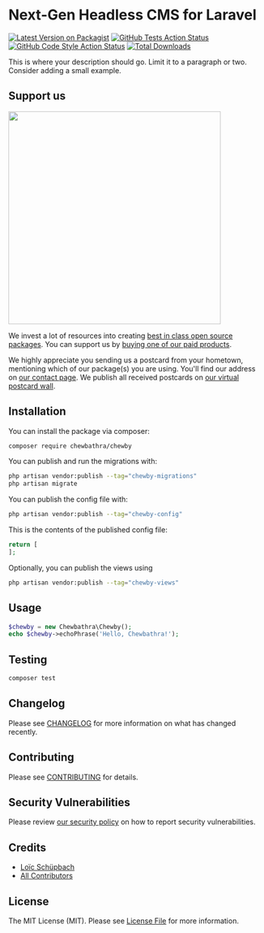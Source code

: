 # Next-Gen Headless CMS for Laravel

[![Latest Version on Packagist](https://img.shields.io/packagist/v/chewbathra/chewby.svg?style=flat-square)](https://packagist.org/packages/chewbathra/chewby)
[![GitHub Tests Action Status](https://img.shields.io/github/workflow/status/chewbathra/chewby/run-tests?label=tests)](https://github.com/chewbathra/chewby/actions?query=workflow%3Arun-tests+branch%3Amain)
[![GitHub Code Style Action Status](https://img.shields.io/github/workflow/status/chewbathra/chewby/Fix%20PHP%20code%20style%20issues?label=code%20style)](https://github.com/chewbathra/chewby/actions?query=workflow%3A"Fix+PHP+code+style+issues"+branch%3Amain)
[![Total Downloads](https://img.shields.io/packagist/dt/chewbathra/chewby.svg?style=flat-square)](https://packagist.org/packages/chewbathra/chewby)

This is where your description should go. Limit it to a paragraph or two. Consider adding a small example.

## Support us

[<img src="https://github-ads.s3.eu-central-1.amazonaws.com/Chewby.jpg?t=1" width="419px" />](https://spatie.be/github-ad-click/Chewby)

We invest a lot of resources into creating [best in class open source packages](https://spatie.be/open-source). You can support us by [buying one of our paid products](https://spatie.be/open-source/support-us).

We highly appreciate you sending us a postcard from your hometown, mentioning which of our package(s) you are using. You'll find our address on [our contact page](https://spatie.be/about-us). We publish all received postcards on [our virtual postcard wall](https://spatie.be/open-source/postcards).

## Installation

You can install the package via composer:

```bash
composer require chewbathra/chewby
```

You can publish and run the migrations with:

```bash
php artisan vendor:publish --tag="chewby-migrations"
php artisan migrate
```

You can publish the config file with:

```bash
php artisan vendor:publish --tag="chewby-config"
```

This is the contents of the published config file:

```php
return [
];
```

Optionally, you can publish the views using

```bash
php artisan vendor:publish --tag="chewby-views"
```

## Usage

```php
$chewby = new Chewbathra\Chewby();
echo $chewby->echoPhrase('Hello, Chewbathra!');
```

## Testing

```bash
composer test
```

## Changelog

Please see [CHANGELOG](CHANGELOG.md) for more information on what has changed recently.

## Contributing

Please see [CONTRIBUTING](CONTRIBUTING.md) for details.

## Security Vulnerabilities

Please review [our security policy](../../security/policy) on how to report security vulnerabilities.

## Credits

- [Loïc Schüpbach](https://github.com/Chewbathra)
- [All Contributors](../../contributors)

## License

The MIT License (MIT). Please see [License File](LICENSE.md) for more information.
